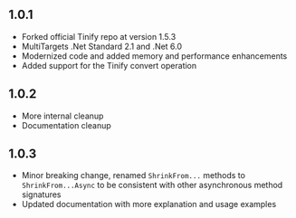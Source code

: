 ## 1.0.1
* Forked official Tinify repo at version 1.5.3
* MultiTargets .Net Standard 2.1 and .Net 6.0
* Modernized code and added memory and performance enhancements
* Added support for the Tinify convert operation

## 1.0.2
* More internal cleanup
* Documentation cleanup

## 1.0.3
* Minor breaking change, renamed `ShrinkFrom...` methods to `ShrinkFrom...Async`
to be consistent with other asynchronous method signatures
* Updated documentation with more explanation and usage examples
